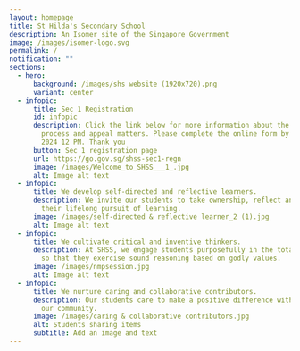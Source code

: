 ```yaml
---
layout: homepage
title: St Hilda's Secondary School
description: An Isomer site of the Singapore Government
image: /images/isomer-logo.svg
permalink: /
notification: ""
sections:
  - hero:
      background: /images/shs website (1920x720).png
      variant: center
  - infopic:
      title: Sec 1 Registration
      id: infopic
      description: Click the link below for more information about the S1 registration
        process and appeal matters. Please complete the online form by 19 Dec
        2024 12 PM. Thank you
      button: Sec 1 registration page
      url: https://go.gov.sg/shss-sec1-regn
      image: /images/Welcome_to_SHSS___1_.jpg
      alt: Image alt text
  - infopic:
      title: We develop self-directed and reflective learners.
      description: We invite our students to take ownership, reflect and persevere in
        their lifelong pursuit of learning.
      image: /images/self-directed & reflective learner_2 (1).jpg
      alt: Image alt text
  - infopic:
      title: We cultivate critical and inventive thinkers.
      description: At SHSS, we engage students purposefully in the total curriculum,
        so that they exercise sound reasoning based on godly values.
      image: /images/nmpsession.jpg
      alt: Image alt text
  - infopic:
      title: We nurture caring and collaborative contributors.
      description: Our students care to make a positive difference within and beyond
        our community.
      image: /images/caring & collaborative contributors.jpg
      alt: Students sharing items
      subtitle: Add an image and text
---
```

